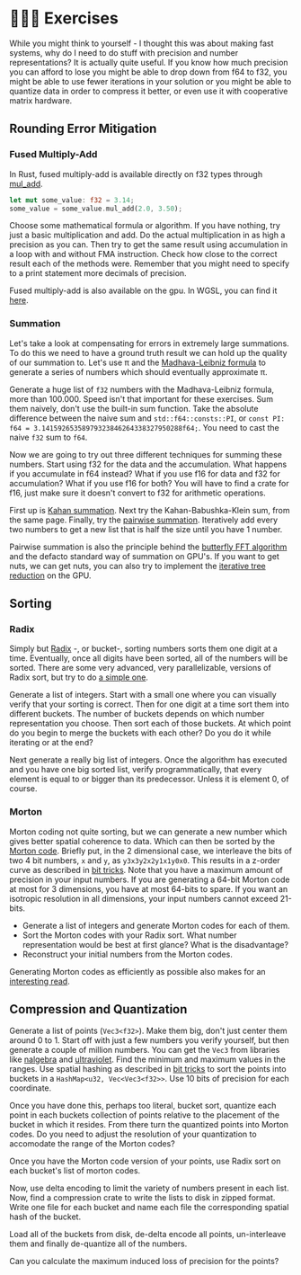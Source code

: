 # 👨🏼‍💻 Exercises
While you might think to yourself - I thought this was about making fast systems, why do I need to do stuff with
precision and number representations? It is actually quite useful. If you know how much precision you can afford to
lose you might be able to drop down from f64 to f32, you might be able to use fewer iterations in your solution
or you might be able to quantize data in order to compress it better, or even use it with cooperative matrix
hardware.

## Rounding Error Mitigation
### Fused Multiply-Add
In Rust, fused multiply-add is available directly on f32 types through [mul_add][0].

```rust
let mut some_value: f32 = 3.14;
some_value = some_value.mul_add(2.0, 3.50);
```

Choose some mathematical formula or algorithm. If you have nothing, try just a basic multiplication and add.
Do the actual multiplication in as high a precision as you can. Then try to get the same result using
accumulation in a loop with and without FMA instruction. Check how close to the correct result each of the
methods were. Remember that you might need to specify to a print statement more decimals of precision.

Fused multiply-add is also available on the gpu. In WGSL, you can find it [here][1].

### Summation
Let's take a look at compensating for errors in extremely large summations. To do this we need to have a ground
truth result we can hold up the quality of our summation to. Let's use π and the [Madhava-Leibniz formula][3] to
generate a series of numbers which should eventually approximate π.

Generate a huge list of ```f32``` numbers with the Madhava-Leibniz formula, more than 100.000. Speed isn't
that important for these exercises. Sum them naively, don't use the built-in sum function.
Take the absolute difference between the naive sum and ```std::f64::consts::PI```, or
```const PI: f64 = 3.14159265358979323846264338327950288f64;```. You need to cast the naive
```f32``` sum to ```f64```.

Now we are going to try out three different techniques for summing these numbers. Start using f32 for the data
and the accumulation. What happens if you accumulate in f64 instead? What if you use f16 for data and f32 for
accumulation? What if you use f16 for both? You will have to find a crate for f16, just make sure it doesn't convert
to f32 for arithmetic operations.

First up is [Kahan summation][2].
Next try the Kahan-Babushka-Klein sum, from the same page.
Finally, try the [pairwise summation][4]. Iteratively add every two numbers to get a new list that is half the size
until you have 1 number.

Pairwise summation is also the principle behind the [butterfly FFT algorithm][6] and the defacto standard
way of summation on GPU's. If you want to get nuts, we can get nuts, you can also try to implement the
[iterative tree reduction][5] on the GPU.

## Sorting
### Radix
Simply but [Radix][7] -, or bucket-, sorting numbers sorts them one digit at a time. Eventually, once all digits
have been sorted, all of the numbers will be sorted. There are some very advanced, very parallelizable, versions
of Radix sort, but try to do [a simple one][8].

Generate a list of integers. Start with a small one where you can visually verify that your sorting is correct.
Then for one digit at a time sort them into different buckets. The number of buckets depends on which number
representation you choose. Then sort each of those buckets. At which point do you begin to merge the buckets
with each other? Do you do it while iterating or at the end?

Next generate a really big list of integers. Once the algorithm has executed and you have one big sorted list,
verify programmatically, that every element is equal to or bigger than its predecessor. Unless it is element 0,
of course.

### Morton
Morton coding not quite sorting, but we can generate a new number which gives better spatial coherence to data.
Which can then be sorted by the [Morton code][9]. Briefly put, in the 2 dimensional case, we interleave the bits of
two 4 bit numbers, ```x``` and ```y```, as ```y3x3y2x2y1x1y0x0```. This results in a z-order curve as described in
[bit tricks][10]. Note that you have a maximum amount of precision in your input numbers. If you are generating
a 64-bit Morton code at most for 3 dimensions, you have at most 64-bits to spare. If you want an isotropic
resolution in all dimensions, your input numbers cannot exceed 21-bits.

* Generate a list of integers and generate Morton codes for each of them.
* Sort the Morton codes with your Radix sort. What number representation would be best at first glance? What is the disadvantage?
* Reconstruct your initial numbers from the Morton codes.

Generating Morton codes as efficiently as possible also makes for an [interesting read][11].

## Compression and Quantization
Generate a list of points (```Vec3<f32>```). Make them big, don't just center them around 0 to 1. Start off with
just a few numbers you verify yourself, but then generate a couple of million numbers. You can
get the ```Vec3``` from libraries like [nalgebra][12] and [ultraviolet][13].
Find the minimum and maximum values in the ranges. Use spatial hashing as described in [bit tricks][10] to sort the
points into buckets in a ```HashMap<u32, Vec<Vec3<f32>>```. Use 10 bits of precision for each coordinate.

Once you have done this, perhaps too literal, bucket sort, quantize each point in each buckets collection of points
relative to the placement of the bucket in which it resides. From there turn the quantized points into
Morton codes. Do you need to adjust the resolution of your quantization to accomodate the range of the Morton codes?

Once you have the Morton code version of your points, use Radix sort on each bucket's list of morton codes.

Now, use delta encoding to limit the variety of numbers present in each list. Now, find a compression crate to
write the lists to disk in zipped format. Write one file for each bucket and name each file the corresponding
spatial hash of the bucket.

Load all of the buckets from disk, de-delta encode all points, un-interleave them and finally de-quantize all of the
numbers.

Can you calculate the maximum induced loss of precision for the points?

[0]: https://doc.rust-lang.org/std/primitive.f32.html#method.mul_add
[1]: https://webgpufundamentals.org/webgpu/lessons/webgpu-wgsl-function-reference.html#func-fma
[2]: https://en.wikipedia.org/wiki/Kahan_summation_algorithm
[3]: https://en.wikipedia.org/wiki/Leibniz_formula_for_%CF%80
[4]: https://en.wikipedia.org/wiki/Pairwise_summation
[5]: https://developer.download.nvidia.com/assets/cuda/files/reduction.pdf
[6]: https://en.wikipedia.org/wiki/Fast_Fourier_transform
[7]: https://en.wikipedia.org/wiki/Radix_sort
[8]: https://brilliant.org/wiki/radix-sort/
[9]: https://en.wikipedia.org/wiki/Z-order_curve
[10]: https://absorensen.github.io/the-guide/m3_types/s4_bit_tricks/
[11]: https://www.forceflow.be/2013/10/07/morton-encodingdecoding-through-bit-interleaving-implementations/
[12]: https://www.nalgebra.org/
[13]: https://docs.rs/ultraviolet/latest/ultraviolet/
